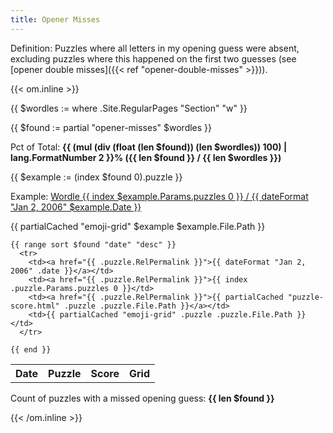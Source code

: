 ```yaml
---
title: Opener Misses
---
```


Definition: Puzzles where all letters in my opening guess were absent, excluding puzzles where this happened on the first two guesses (see [opener double misses]({{< ref "opener-double-misses" >}})).

{{< om.inline >}}

  {{ $wordles := where .Site.RegularPages "Section" "w" }}

  {{ $found := partial "opener-misses" $wordles }}

  <p>Pct of Total: <strong>{{ (mul (div (float (len $found)) (len $wordles)) 100)  | lang.FormatNumber 2 }}% ({{ len $found }} / {{ len $wordles }})</strong></p>

  {{ $example := (index $found 0).puzzle }}
  <p>Example: <a href="{{ $example.RelPermalink }}">Wordle {{ index $example.Params.puzzles 0 }} / {{ dateFormat "Jan 2, 2006" $example.Date }}</a></p>

  <p>{{ partialCached "emoji-grid" $example $example.File.Path }}</p>

  <table>
    <tr>
      <th>Date</th>
      <th>Puzzle</th>
      <th>Score</th>
      <th>Grid</th>
    </tr>

    {{ range sort $found "date" "desc" }}
      <tr>
        <td><a href="{{ .puzzle.RelPermalink }}">{{ dateFormat "Jan 2, 2006" .date }}</a></td>
        <td><a href="{{ .puzzle.RelPermalink }}">{{ index .puzzle.Params.puzzles 0 }}</td>
        <td><a href="{{ .puzzle.RelPermalink }}">{{ partialCached "puzzle-score.html" .puzzle .puzzle.File.Path }}</a></td>
        <td>{{ partialCached "emoji-grid" .puzzle .puzzle.File.Path }}</td>
      </tr>

    {{ end }}
  </table>

  <p>Count of puzzles with a missed opening guess: <strong>{{ len $found }}</strong></p>
{{< /om.inline >}}
